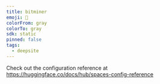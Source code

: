 ```yaml
---
title: bitminer
emoji: 🐳
colorFrom: gray
colorTo: gray
sdk: static
pinned: false
tags:
  - deepsite
---
```


Check out the configuration reference at https://huggingface.co/docs/hub/spaces-config-reference